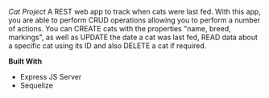 *Cat Project*
A REST web app to track when cats were last fed. With this app, you are able to perform CRUD operations allowing you to perform a number of actions. You can CREATE cats with the properties "name, breed, markings", as well as UPDATE the date a cat was last fed, READ data about a specific cat using its ID and also DELETE a cat if required. 

**Built With**
- Express JS Server
- Sequelize


